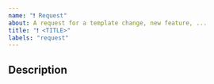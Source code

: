 ```yaml
---
name: "❗ Request"
about: A request for a template change, new feature, ...
title: "❗ <TITLE>"
labels: "request"
---
```


## Description

<!-- fill this out -->
